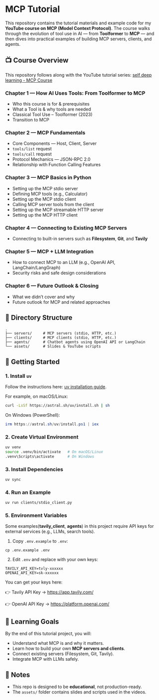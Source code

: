 # MCP Tutorial

This repository contains the tutorial materials and example code for my **YouTube course on MCP (Model Context Protocol)**.
The course walks through the evolution of tool use in AI — from **Toolformer** to **MCP** — and then dives into practical examples of building MCP servers, clients, and agents.

## 📺 Course Overview

This repository follows along with the YouTube tutorial series: [self deep learning - MCP Course](https://www.youtube.com/watch?v=A6chBogLD0k&list=PL_-Bd6t4T02_JnGFZ9iPRa8B4kFeowg9m&index=4&ab_channel=selfdeeplearning)

### **Chapter 1 — How AI Uses Tools: From Toolformer to MCP**

* Who this course is for & prerequisites
* What a Tool is & why tools are needed
* Classical Tool Use – Toolformer (2023)
* Transition to MCP

### **Chapter 2 — MCP Fundamentals**

* Core Components — Host, Client, Server
* `tools/list` request
* `tools/call` request
* Protocol Mechanics — JSON-RPC 2.0
* Relationship with Function Calling Features

### **Chapter 3 — MCP Basics in Python**

* Setting up the MCP stdio server
* Defining MCP tools (e.g., Calculator)
* Setting up the MCP stdio client
* Calling MCP server tools from the client
* Setting up the MCP streamable HTTP server
* Setting up the MCP HTTP client

### **Chapter 4 — Connecting to Existing MCP Servers**

* Connecting to built-in servers such as **Filesystem**, **Git**, and **Tavily**

### **Chapter 5 — MCP + LLM Integration**

* How to connect MCP to an LLM (e.g., OpenAI API, LangChain/LangGraph)
* Security risks and safe design considerations

### **Chapter 6 — Future Outlook & Closing**

* What we didn’t cover and why
* Future outlook for MCP and related approaches

## 📂 Directory Structure

```
.
├── servers/     # MCP servers (stdio, HTTP, etc.)
├── clients/     # MCP clients (stdio, HTTP, etc.)
├── agents/      # Chatbot agents using OpenAI API or LangChain
└── assets/      # Slides & YouTube scripts
```


## 🚀 Getting Started

### 1. Install `uv`

Follow the instructions here: [uv installation guide](https://docs.astral.sh/uv/getting-started/installation/).

For example, on macOS/Linux:

```bash
curl -LsSf https://astral.sh/uv/install.sh | sh
```

On Windows (PowerShell):

```powershell
irm https://astral.sh/uv/install.ps1 | iex
```

### 2. Create Virtual Environment

```bash
uv venv
source .venv/bin/activate   # On macOS/Linux
.venv\Scripts\activate      # On Windows
```

### 3. Install Dependencies

```bash
uv sync
```

### 4. Run an Example

```bash
uv run clients/stdio_client.py
```

### 5. Environment Variables

Some examples(**tavily_client**, **agents**) in this project require API keys for external services (e.g., LLMs, search tools).

1. Copy `.env.example` to `.env`:
```
cp .env.example .env
```
2. Edit `.env` and replace with your own keys:
```
TAVILY_API_KEY=tvly-xxxxxx
OPENAI_API_KEY=sk-xxxxxx
```

You can get your keys here:

👉 Tavily API Key → https://app.tavily.com/

👉 OpenAI API Key → https://platform.openai.com/

## 🎯 Learning Goals

By the end of this tutorial project, you will:

* Understand what MCP is and why it matters.
* Learn how to build your own **MCP servers and clients**.
* Connect existing servers (Filesystem, Git, Tavily).
* Integrate MCP with LLMs safely.

## 📌 Notes

* This repo is designed to be **educational**, not production-ready.
* The `assets/` folder contains slides and scripts used in the videos.


